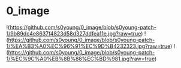# 0_image
!(https://github.com/s0young/0_image/blob/s0young-patch-1/9b89dc4e8637f4823d58d327ddfea11e.jpg?raw=true)
!(https://github.com/s0young/0_image/blob/s0young-patch-1/%EA%B3%A0%EC%96%91%EC%9D%B4232323.jpg?raw=true)
!(https://github.com/s0young/0_image/blob/s0young-patch-1/%EC%9C%A0%EB%8B%88%EC%BD%981.jpg?raw=true)
